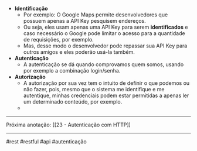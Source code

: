 - **Identificação**
	- Por exemplo: O Google Maps permite desenvolvedores que possuem apenas a API Key pesquisem endereços.
	- Ou seja, eles usam apenas uma API Key para serem **identificados** e caso necessário o Google pode limitar o acesso para a quantidade de requisições, por exemplo.
	- Mas, desse modo o desenvolvedor pode repassar sua API Key para outros amigos e eles poderão usá-la também.
- **Autenticação**
	- A autenticação se dá quando comprovamos quem somos, usando por exemplo a combinação login/senha.
- **Autorização**
	- A autorização por sua vez tem o intuito de definir o que podemos ou não fazer, pois, mesmo que o sistema me identifique e me autentique, minhas credenciais podem estar permitidas a apenas ler um determinado conteúdo, por exemplo.
	- 
---
Próxima anotação: [[23 - Autenticação com HTTP]]

---
#rest #restful #api #autenticação